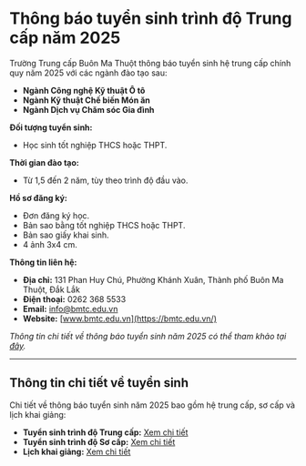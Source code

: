 # Thông báo tuyển sinh trình độ Trung cấp năm 2025

Trường Trung cấp Buôn Ma Thuột thông báo tuyển sinh hệ trung cấp chính quy năm 2025 với các ngành đào tạo sau:

- **Ngành Công nghệ Kỹ thuật Ô tô**
- **Ngành Kỹ thuật Chế biến Món ăn**
- **Ngành Dịch vụ Chăm sóc Gia đình**

**Đối tượng tuyển sinh:**

- Học sinh tốt nghiệp THCS hoặc THPT.

**Thời gian đào tạo:**

- Từ 1,5 đến 2 năm, tùy theo trình độ đầu vào.

**Hồ sơ đăng ký:**

- Đơn đăng ký học.
- Bản sao bằng tốt nghiệp THCS hoặc THPT.
- Bản sao giấy khai sinh.
- 4 ảnh 3x4 cm.

**Thông tin liên hệ:**

- **Địa chỉ:** 131 Phan Huy Chú, Phường Khánh Xuân, Thành phố Buôn Ma Thuột, Đắk Lắk
- **Điện thoại:** 0262 368 5533
- **Email:** info@bmtc.edu.vn
- **Website:** [www.bmtc.edu.vn](https://bmtc.edu.vn/)

*Thông tin chi tiết về thông báo tuyển sinh năm 2025 có thể tham khảo tại [đây](https://bmtc.edu.vn/thong-bao-tuyen-sinh-nam-2025/).*

---

## Thông tin chi tiết về tuyển sinh

Chi tiết về thông báo tuyển sinh năm 2025 bao gồm hệ trung cấp, sơ cấp và lịch khai giảng:

- **Tuyển sinh trình độ Trung cấp:** [Xem chi tiết](https://bmtc.edu.vn/thong-bao-tuyen-sinh-nam-2025/)
- **Tuyển sinh trình độ Sơ cấp:** [Xem chi tiết](https://bmtc.edu.vn/3314-2/)
- **Lịch khai giảng:** [Xem chi tiết](https://bmtc.edu.vn/thong-bao-tuyen-sinh-nam-2025/)
